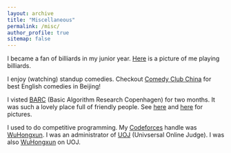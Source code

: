 ```yaml
---
layout: archive
title: "Miscellaneous"
permalink: /misc/
author_profile: true
sitemap: false
---
```


I became a fan of billiards in my junior year. [Here](../img/billiards.jpeg) is a picture of me playing billiards. 

I enjoy (watching) standup comedies. Checkout [Comedy Club China](https://www.facebook.com/comedyclubchina/) for best English comedies in Beijing!

I visted [BARC](https://barc.ku.dk/) (Basic Algorithm Research Copenhagen) for two months. It was such a lovely place full of friendly people. See [here](../img/barc1.jpg) and [here](../img/barc2.jpg) for pictures. 

I used to do competitive programming. My [Codeforces](https://codeforces.com/) handle was [WuHongxun](https://codeforces.com/profile/WuHongxun). I was an administrator of [UOJ](https://uoj.ac/) (Univsersal Online Judge). I was also [WuHongxun](https://uoj.ac/user/profile/WuHongxun) on UOJ. 